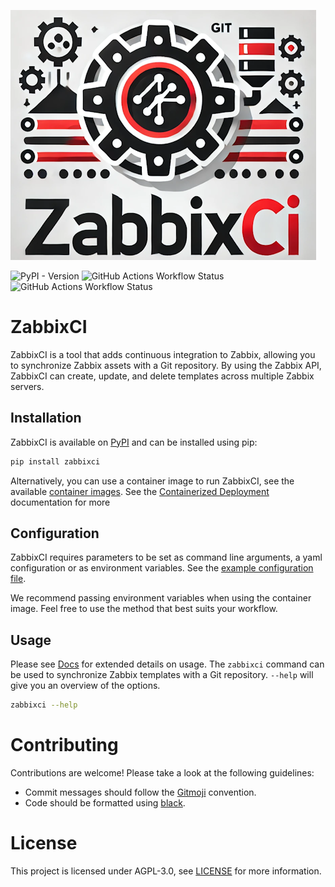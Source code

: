 ![ZabbixCI cog logo](https://raw.githubusercontent.com/retigra/zabbixci/main/logo.png "ZabbixCI logo")

![PyPI - Version](https://img.shields.io/pypi/v/zabbixci)
![GitHub Actions Workflow Status](https://img.shields.io/github/actions/workflow/status/retigra/ZabbixCI/pypi.yml?label=pypi%20build)
![GitHub Actions Workflow Status](https://img.shields.io/github/actions/workflow/status/retigra/ZabbixCI/ghcr.yaml?label=docker%20build)

# ZabbixCI

ZabbixCI is a tool that adds continuous integration to Zabbix, allowing you to
synchronize Zabbix assets with a Git repository. By using the Zabbix API,
ZabbixCI can create, update, and delete templates across multiple Zabbix
servers.

## Installation

ZabbixCI is available on [PyPI](https://pypi.org/project/zabbixci/) and can be
installed using pip:

```bash
pip install zabbixci
```

Alternatively, you can use a container image to run ZabbixCI, see the available
[container images](https://github.com/retigra/ZabbixCI/pkgs/container/zabbixci).
See the
[Containerized Deployment](https://github.com/retigra/ZabbixCI/blob/main/docs/Containerized.md)
documentation for more

## Configuration

ZabbixCI requires parameters to be set as command line arguments, a yaml
configuration or as environment variables. See the
[example configuration file](https://github.com/retigra/ZabbixCI/tree/main/docs/config.yaml.example).

We recommend passing environment variables when using the container image. Feel
free to use the method that best suits your workflow.

## Usage

Please see [Docs](https://github.com/retigra/ZabbixCI/tree/main/docs/README.md)
for extended details on usage. The `zabbixci` command can be used to synchronize
Zabbix templates with a Git repository. `--help` will give you an overview of
the options.

```bash
zabbixci --help
```

# Contributing

Contributions are welcome! Please take a look at the following guidelines:

- Commit messages should follow the [Gitmoji](https://gitmoji.dev/) convention.
- Code should be formatted using
  [black](https://black.readthedocs.io/en/stable/).

# License

This project is licensed under AGPL-3.0, see
[LICENSE](https://github.com/retigra/ZabbixCI/tree/main/LICENSE.txt) for more
information.
